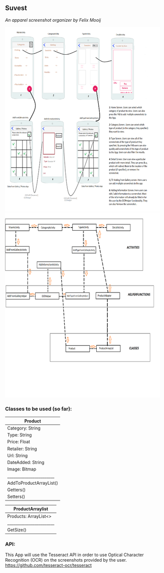 ## Suvest
*An apparel screenshot organizer by Felix Mooij*

<img src="https://github.com/feetjeex/SuvestApp/blob/master/doc/DesignDocument.png" width="750" height="600" />


<img src="https://github.com/feetjeex/SuvestApp/blob/master/doc/DesignUML.png" width="750" height="600" />

### Classes to be used (so far):

| Product                  |
|--------------------------|
| Category: String         |
| Type: String             |
| Price: Float             |
| Retailer: String         |
| Url: String              |
| DateAdded: String        |
| Image: Bitmap            |
| ________________________ |
| AddToProductArrayList()  |
| Getters()                |
| Setters()                |



| ProductArraylist         |
|--------------------------|
| Products: ArrayList<>    |
| ________________________ |
| GetSize()                |

### API:

This App will use the Tesseract API in order to use Optical Character Recognition (OCR) on the screenshots provided by the user. 
https://github.com/tesseract-ocr/tesseract

